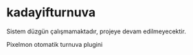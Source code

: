 # kadayifturnuva
Sistem düzgün çalışmamaktadır, projeye devam edilmeyecektir.

Pixelmon otomatik turnuva plugini
